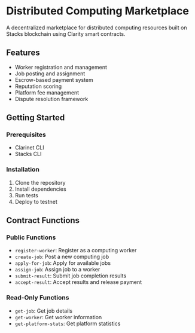 # Distributed Computing Marketplace

A decentralized marketplace for distributed computing resources built on Stacks blockchain using Clarity smart contracts.

## Features

- Worker registration and management
- Job posting and assignment
- Escrow-based payment system
- Reputation scoring
- Platform fee management
- Dispute resolution framework

## Getting Started

### Prerequisites
- Clarinet CLI
- Stacks CLI

### Installation
1. Clone the repository
2. Install dependencies
3. Run tests
4. Deploy to testnet

## Contract Functions

### Public Functions
- `register-worker`: Register as a computing worker
- `create-job`: Post a new computing job
- `apply-for-job`: Apply for available jobs
- `assign-job`: Assign job to a worker
- `submit-result`: Submit job completion results
- `accept-result`: Accept results and release payment

### Read-Only Functions
- `get-job`: Get job details
- `get-worker`: Get worker information
- `get-platform-stats`: Get platform statistics

